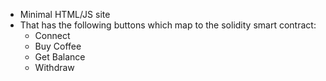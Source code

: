- Minimal HTML/JS site
- That has the following buttons which map to the solidity smart contract:
  - Connect
  - Buy Coffee
  - Get Balance
  - Withdraw